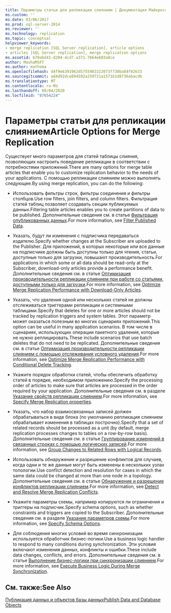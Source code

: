 ```yaml
---
title: Параметры статьи для репликации слиянием | Документация Майкрософт
ms.custom: ''
ms.date: 03/06/2017
ms.prod: sql-server-2014
ms.reviewer: ''
ms.technology: replication
ms.topic: conceptual
helpviewer_keywords:
- merge replication [SQL Server replication], article options
- articles [SQL Server replication], merge replication options
ms.assetid: 670abd41-d204-4cd7-a371-7664e603a0ce
author: MashaMSFT
ms.author: mathoma
ms.openlocfilehash: d4f9e6391962d5755983322073f738ba84f02633
ms.sourcegitcommit: ad4d92dce894592a259721a1571b1d8736abacdb
ms.translationtype: MT
ms.contentlocale: ru-RU
ms.lasthandoff: 08/04/2020
ms.locfileid: "87654224"
---
```

# <a name="article-options-for-merge-replication"></a><span data-ttu-id="ef9de-102">Параметры статьи для репликации слиянием</span><span class="sxs-lookup"><span data-stu-id="ef9de-102">Article Options for Merge Replication</span></span>
  <span data-ttu-id="ef9de-103">Существует много параметров для статей таблицы слияния, позволяющих настроить поведение репликации в соответствии с потребностями приложений.</span><span class="sxs-lookup"><span data-stu-id="ef9de-103">There are many options for merge table articles that enable you to customize replication behavior to the needs of your applications.</span></span> <span data-ttu-id="ef9de-104">С помощью репликации слиянием можно выполнять следующее.</span><span class="sxs-lookup"><span data-stu-id="ef9de-104">By using merge replication, you can do the following:</span></span>  
  
-   <span data-ttu-id="ef9de-105">Использовать фильтры строк, фильтры соединения и фильтры столбцов.</span><span class="sxs-lookup"><span data-stu-id="ef9de-105">Use row filters, join filters, and column filters.</span></span> <span data-ttu-id="ef9de-106">Фильтрация статей таблиц позволяет создавать секции публикуемых данных.</span><span class="sxs-lookup"><span data-stu-id="ef9de-106">Filtering table articles enables you to create partitions of data to be published.</span></span> <span data-ttu-id="ef9de-107">Дополнительные сведения см. в статье [Фильтрация опубликованных данных](../publish/filter-published-data.md).</span><span class="sxs-lookup"><span data-stu-id="ef9de-107">For more information, see [Filter Published Data](../publish/filter-published-data.md).</span></span>  
  
-   <span data-ttu-id="ef9de-108">Указать, будут ли изменения с подписчика передаваться издателю.</span><span class="sxs-lookup"><span data-stu-id="ef9de-108">Specify whether changes at the Subscriber are uploaded to the Publisher.</span></span> <span data-ttu-id="ef9de-109">Для приложений, в которых некоторые или все данные на подписчике должны быть доступны только для чтения, статьи, доступные только для загрузки, повышают производительность.</span><span class="sxs-lookup"><span data-stu-id="ef9de-109">For applications in which some or all data should be read-only at the Subscriber, download-only articles provide a performance benefit.</span></span> <span data-ttu-id="ef9de-110">Дополнительные сведения см. в статье [Оптимизация производительности репликации слиянием при работе со статьями, доступными только для загрузки](optimize-merge-replication-performance-with-download-only-articles.md).</span><span class="sxs-lookup"><span data-stu-id="ef9de-110">For more information, see [Optimize Merge Replication Performance with Download-Only Articles](optimize-merge-replication-performance-with-download-only-articles.md).</span></span>  
  
-   <span data-ttu-id="ef9de-111">Указать, что удаления одной или нескольких статей не должны отслеживаться триггерами репликации и системными таблицами.</span><span class="sxs-lookup"><span data-stu-id="ef9de-111">Specify that deletes for one or more articles should not be tracked by replication triggers and system tables.</span></span> <span data-ttu-id="ef9de-112">Этот параметр может оказаться полезным во многих сценариях приложений.</span><span class="sxs-lookup"><span data-stu-id="ef9de-112">This option can be useful in many application scenarios.</span></span> <span data-ttu-id="ef9de-113">В том числе в сценариях, использующих операции пакетного удаления, которые не нужно реплицировать.</span><span class="sxs-lookup"><span data-stu-id="ef9de-113">These include scenarios that use batch deletes that do not need to be replicated.</span></span> <span data-ttu-id="ef9de-114">Дополнительные сведения см. в статье [Оптимизация производительности репликации слиянием с помощью отслеживания условного удаления](optimize-merge-replication-performance-with-conditional-delete-tracking.md).</span><span class="sxs-lookup"><span data-stu-id="ef9de-114">For more information, see [Optimize Merge Replication Performance with Conditional Delete Tracking](optimize-merge-replication-performance-with-conditional-delete-tracking.md).</span></span>  
  
-   <span data-ttu-id="ef9de-115">Укажите порядок обработки статей, чтобы обеспечить обработку статей в порядке, необходимом приложению.</span><span class="sxs-lookup"><span data-stu-id="ef9de-115">Specify the processing order of articles to make sure that articles are processed in the order required by your application.</span></span> <span data-ttu-id="ef9de-116">Дополнительные сведения см. в разделе [Указание свойств репликации слиянием](../publish/specify-merge-replication-properties.md).</span><span class="sxs-lookup"><span data-stu-id="ef9de-116">For more information, see [Specify Merge Replication properties](../publish/specify-merge-replication-properties.md).</span></span>  
  
-   <span data-ttu-id="ef9de-117">Указать, что набор взаимосвязанных записей должен обрабатываться в виде блока (по умолчанию репликация слиянием обрабатывает изменения в таблицах построчно).</span><span class="sxs-lookup"><span data-stu-id="ef9de-117">Specify that a set of related records should be processed as a unit (by default, merge replication processes changes to tables on a row-by-row basis).</span></span> <span data-ttu-id="ef9de-118">Дополнительные сведения см. в статье [Группирование изменений в связанных строках с помощью логических записей](group-changes-to-related-rows-with-logical-records.md).</span><span class="sxs-lookup"><span data-stu-id="ef9de-118">For more information, see [Group Changes to Related Rows with Logical Records](group-changes-to-related-rows-with-logical-records.md).</span></span>  
  
-   <span data-ttu-id="ef9de-119">Использовать обнаружение и разрешение конфликтов для случаев, когда одни и те же данные могут быть изменены в нескольких узлах топологии.</span><span class="sxs-lookup"><span data-stu-id="ef9de-119">Use conflict detection and resolution for cases in which the same data could be changed at more than one node in a topology.</span></span> <span data-ttu-id="ef9de-120">Дополнительные сведения см. в статье [Обнаружение и разрешение конфликтов репликации слиянием](advanced-merge-replication-conflict-detection-and-resolution.md).</span><span class="sxs-lookup"><span data-stu-id="ef9de-120">For more information, see [Detect and Resolve Merge Replication Conflicts](advanced-merge-replication-conflict-detection-and-resolution.md).</span></span>  
  
-   <span data-ttu-id="ef9de-121">Укажите параметры схемы, например копируются ли ограничения и триггеры на подписчик.</span><span class="sxs-lookup"><span data-stu-id="ef9de-121">Specify schema options, such as whether constraints and triggers are copied to the Subscriber.</span></span> <span data-ttu-id="ef9de-122">Дополнительные сведения см. в разделе [Указание параметров схемы](../publish/specify-schema-options.md).</span><span class="sxs-lookup"><span data-stu-id="ef9de-122">For more information, see [Specify Schema Options](../publish/specify-schema-options.md).</span></span>  
  
-   <span data-ttu-id="ef9de-123">Для соблюдения многих условий во время синхронизации используется обработчик бизнес-логики.</span><span class="sxs-lookup"><span data-stu-id="ef9de-123">Use a business logic handler to respond to many conditions during synchronization.</span></span> <span data-ttu-id="ef9de-124">Эти условия включают изменения данных, конфликты и ошибки.</span><span class="sxs-lookup"><span data-stu-id="ef9de-124">These include data changes, conflicts, and errors.</span></span> <span data-ttu-id="ef9de-125">Дополнительные сведения см. в статье [Выполнение бизнес-логики при синхронизации слиянием](execute-business-logic-during-merge-synchronization.md).</span><span class="sxs-lookup"><span data-stu-id="ef9de-125">For more information, see [Execute Business Logic During Merge Synchronization](execute-business-logic-during-merge-synchronization.md).</span></span>  
  
## <a name="see-also"></a><span data-ttu-id="ef9de-126">См. также:</span><span class="sxs-lookup"><span data-stu-id="ef9de-126">See Also</span></span>  
 [<span data-ttu-id="ef9de-127">Публикация данных и объектов базы данных</span><span class="sxs-lookup"><span data-stu-id="ef9de-127">Publish Data and Database Objects</span></span>](../publish/publish-data-and-database-objects.md)  
  
  
